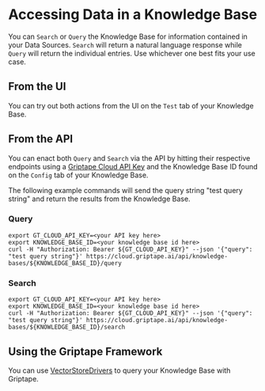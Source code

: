 # Accessing Data in a Knowledge Base

You can `Search` or `Query` the Knowledge Base for information contained in your Data Sources. `Search` will return a natural language response while `Query` will return the individual entries. Use whichever one best fits your use case.

## From the UI

You can try out both actions from the UI on the `Test` tab of your Knowledge Base.

## From the API

You can enact both `Query` and `Search` via the API by hitting their respective endpoints using a [Griptape Cloud API Key](https://cloud.griptape.ai/configuration/api-keys) and the Knowledge Base ID found on the `Config` tab of your Knowledge Base. 

The following example commands will send the query string "test query string" and return the results from the Knowledge Base.

### Query

```shell
export GT_CLOUD_API_KEY=<your API key here>
export KNOWLEDGE_BASE_ID=<your knowledge base id here>
curl -H "Authorization: Bearer ${GT_CLOUD_API_KEY}" --json '{"query": "test query string"}' https://cloud.griptape.ai/api/knowledge-bases/${KNOWLEDGE_BASE_ID}/query
```

### Search

```shell
export GT_CLOUD_API_KEY=<your API key here>
export KNOWLEDGE_BASE_ID=<your knowledge base id here>
curl -H "Authorization: Bearer ${GT_CLOUD_API_KEY}" --json '{"query": "test query string"}' https://cloud.griptape.ai/api/knowledge-bases/${KNOWLEDGE_BASE_ID}/search
```

## Using the Griptape Framework

You can use [VectorStoreDrivers](../../griptape-framework/drivers/vector-store-drivers.md/#griptape-cloud-knowledge-base) to query your Knowledge Base with Griptape.
